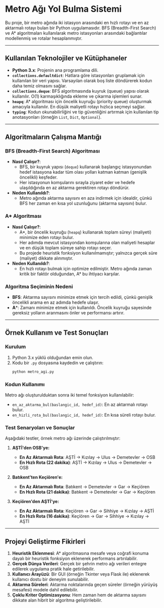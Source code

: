 # Metro Ağı Yol Bulma Sistemi

Bu proje, bir metro ağında iki istasyon arasındaki en hızlı rotayı ve en az aktarmalı rotayı bulan bir Python uygulamasıdır. BFS (Breadth-First Search) ve A* algoritmaları kullanılarak metro istasyonları arasındaki bağlantılar modellenmiş ve rotalar hesaplanmıştır.

---

## Kullanılan Teknolojiler ve Kütüphaneler

- **Python 3.x**: Projenin ana programlama dili.
- **`collections.defaultdict`**: Hatlara göre istasyonları gruplamak için kullanılan bir veri yapısı. Varsayılan olarak boş liste döndürerek kodun daha temiz olmasını sağlar.
- **`collections.deque`**: BFS algoritmasında kuyruk (queue) yapısı olarak kullanılır. O(1) karmaşıklığında ekleme ve çıkarma işlemleri sunar.
- **`heapq`**: A* algoritması için öncelik kuyruğu (priority queue) oluşturmak amacıyla kullanılır. En düşük maliyetli rotayı hızlıca seçmeyi sağlar.
- **`typing`**: Kodun okunabilirliğini ve tip güvenliğini artırmak için kullanılan tip anotasyonları (örneğin `List`, `Dict`, `Optional`).

---

## Algoritmaların Çalışma Mantığı

### BFS (Breadth-First Search) Algoritması
- **Nasıl Çalışır?**: 
  - BFS, bir kuyruk yapısı (`deque`) kullanarak başlangıç istasyonundan hedef istasyona kadar tüm olası yolları katman katman (genişlik öncelikli) keşfeder.
  - Her istasyonun komşularını sırayla ziyaret eder ve hedefe ulaşıldığında en az aktarma gerektiren rotayı döndürür.
- **Neden Kullanıldı?**: 
  - Metro ağında aktarma sayısını en aza indirmek için idealdir, çünkü BFS her zaman en kısa yol uzunluğunu (aktarma sayısını) bulur.

### A* Algoritması
- **Nasıl Çalışır?**: 
  - A*, bir öncelik kuyruğu (`heapq`) kullanarak toplam süreyi (maliyeti) minimize eden rotayı bulur.
  - Her adımda mevcut istasyondan komşularına olan maliyeti hesaplar ve en düşük toplam süreye sahip rotayı seçer.
  - Bu projede heuristik fonksiyon kullanılmamıştır; yalnızca gerçek süre (maliyet) dikkate alınmıştır.
- **Neden Kullanıldı?**: 
  - En hızlı rotayı bulmak için optimize edilmiştir. Metro ağında zaman kritik bir faktör olduğundan, A* bu ihtiyacı karşılar.

### Algoritma Seçiminin Nedeni
- **BFS**: Aktarma sayısını minimize etmek için tercih edildi, çünkü genişlik öncelikli arama en az adımda hedefe ulaşır.
- **A***: Zamanı minimize etmek için kullanıldı. Öncelik kuyruğu sayesinde gereksiz yolların aranmasını önler ve performansı artırır.

---

## Örnek Kullanım ve Test Sonuçları

### Kurulum
1. Python 3.x yüklü olduğundan emin olun.
2. Kodu bir `.py` dosyasına kaydedin ve çalıştırın:
   ```bash
   python metro_agi.py
   ```

### Kodun Kullanımı
Metro ağı oluşturulduktan sonra iki temel fonksiyon kullanılabilir:
- `en_az_aktarma_bul(baslangic_id, hedef_id)`: En az aktarmalı rotayı bulur.
- `en_hizli_rota_bul(baslangic_id, hedef_id)`: En kısa süreli rotayı bulur.

### Test Senaryoları ve Sonuçlar
Aşağıdaki testler, örnek metro ağı üzerinde çalıştırılmıştır:

1. **AŞTİ'den OSB'ye:**
   - **En Az Aktarmalı Rota**: AŞTİ -> Kızılay -> Ulus -> Demetevler -> OSB
   - **En Hızlı Rota (22 dakika)**: AŞTİ -> Kızılay -> Ulus -> Demetevler -> OSB

2. **Batıkent'ten Keçiören'e:**
   - **En Az Aktarmalı Rota**: Batıkent -> Demetevler -> Gar -> Keçiören
   - **En Hızlı Rota (21 dakika)**: Batıkent -> Demetevler -> Gar -> Keçiören

3. **Keçiören'den AŞTİ'ye:**
   - **En Az Aktarmalı Rota**: Keçiören -> Gar -> Sihhiye -> Kızılay -> AŞTİ
   - **En Hızlı Rota (16 dakika)**: Keçiören -> Gar -> Sihhiye -> Kızılay -> AŞTİ

---

## Projeyi Geliştirme Fikirleri

1. **Heuristik Eklenmesi**: A* algoritmasına mesafe veya coğrafi konuma dayalı bir heuristik fonksiyon eklenerek performans artırılabilir.
2. **Gerçek Dünya Verileri**: Gerçek bir şehrin metro ağı verileri entegre edilerek uygulama pratik hale getirilebilir.
3. **Kullanıcı Arayüzü**: Bir GUI (örneğin Tkinter veya Flask ile) eklenerek kullanıcı dostu bir deneyim sunulabilir.
4. **Aktarma Süreleri**: Aktarma noktalarında geçen süreler (örneğin yürüyüş mesafesi) modele dahil edilebilir.
5. **Çoklu Kriter Optimizasyonu**: Hem zaman hem de aktarma sayısını dikkate alan hibrit bir algoritma geliştirilebilir.
